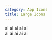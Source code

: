 ```yaml
---
category: App Icons
title: Large Icons
---
```

<div>
  <span class="app-icon app-icon-lg app-icon-black">ai</span>
  <span class="app-icon app-icon-lg app-icon-blue">ai</span>
  <span class="app-icon app-icon-lg app-icon-green">ai</span>
  <span class="app-icon app-icon-lg app-icon-orange">ai</span>
  <span class="app-icon app-icon-lg app-icon-red">ai</span>
</div>
<div>
  <span class="app-icon app-icon-lg app-icon-branded-black">ai<span class="caret"></span></span>
  <span class="app-icon app-icon-lg app-icon-branded-blue">ai<span class="caret"></span></span>
  <span class="app-icon app-icon-lg app-icon-branded-green">ai<span class="caret"></span></span>
  <span class="app-icon app-icon-lg app-icon-branded-orange">ai<span class="caret"></span></span>
  <span class="app-icon app-icon-lg app-icon-branded-red">ai<span class="caret"></span></span>
</div>
